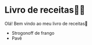 # Livro de receitas:man_cook:

Olá! Bem vindo ao meu livro de receitas:wave:

-  Strogonoff de frango
-  Pavê